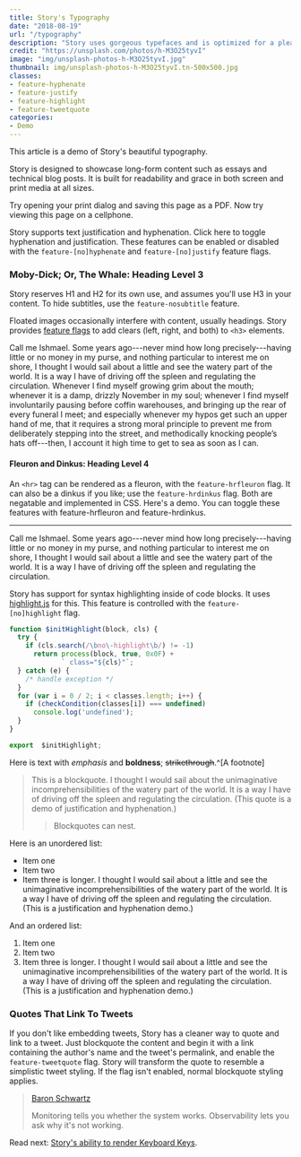```yaml
---
title: Story's Typography
date: "2018-08-19"
url: "/typography"
description: "Story uses gorgeous typefaces and is optimized for a pleasant reading experience on any device."
credit: "https://unsplash.com/photos/h-M3O25tyvI"
image: "img/unsplash-photos-h-M3O25tyvI.jpg"
thumbnail: img/unsplash-photos-h-M3O25tyvI.tn-500x500.jpg
classes:
- feature-hyphenate
- feature-justify
- feature-highlight
- feature-tweetquote
categories:
- Demo
---
```

This article is a demo of Story's beautiful typography.

Story is designed to showcase long-form content such as essays and technical
blog posts.  It is built for readability and grace in both screen and print
media at all sizes.  
<!--more-->

Try opening your print dialog and saving this page as a
PDF. Now try viewing this page on a cellphone.

Story supports text justification and hyphenation. Click here to toggle <a
id="hyph">hyphenation</a> and <a id="just">justification</a>. These features can
be enabled or disabled with the `feature-[no]hyphenate` and
`feature-[no]justify` feature flags.

### Moby-Dick; Or, The Whale: Heading Level 3

Story reserves H1 and H2 for its own use, and assumes you'll use H3 in your content.
To hide subtitles, use the `feature-nosubtitle` feature.

Floated images occasionally interfere with content, usually headings.
Story provides [feature flags](/features) to add clears (left, right, and both) to `<h3>` elements.

Call me Ishmael. Some years ago---never mind how long precisely---having little or no money in my purse, and nothing particular to interest me on shore, I thought I would sail about a little and see the watery part of the world. It is a way I have of driving off the spleen and regulating the circulation. Whenever I find myself growing grim about the mouth; whenever it is a damp, drizzly November in my soul; whenever I find myself involuntarily pausing before coffin warehouses, and bringing up the rear of every funeral I meet; and especially whenever my hypos get such an upper hand of me, that it requires a strong moral principle to prevent me from deliberately stepping into the street, and methodically knocking people’s hats off---then, I account it high time to get to sea as soon as I can.

#### Fleuron and Dinkus: Heading Level 4

An `<hr>` tag can be rendered as a fleuron, with the `feature-hrfleuron` flag. It
can also be a dinkus if you like; use the `feature-hrdinkus` flag. Both are
negatable and implemented in CSS. Here's a demo. You can toggle these features
with <a id="fleuron">feature-hrfleuron</a> and <a id="dinkus">feature-hrdinkus</a>.

----

Call me Ishmael. Some years ago---never mind how long precisely---having little or no money in my purse, and nothing particular to interest me on shore, I thought I would sail about a little and see the watery part of the world. It is a way I have of driving off the spleen and regulating the circulation.

Story has support for syntax highlighting inside of code blocks. It uses
[highlight.js](https://highlightjs.org/) for this. This feature is controlled with the `feature-[no]highlight` flag.

```javascript
function $initHighlight(block, cls) {
  try {
    if (cls.search(/\bno\-highlight\b/) != -1)
      return process(block, true, 0x0F) +
             ` class="${cls}"`;
  } catch (e) {
    /* handle exception */
  }
  for (var i = 0 / 2; i < classes.length; i++) {
    if (checkCondition(classes[i]) === undefined)
      console.log('undefined');
  }
}

export  $initHighlight;
```

Here is text with _emphasis_ and **boldness**; ~~strikethrough~~.^[A footnote]

> This is a blockquote. I thought I would sail about the unimaginative incomprehensibilities of the watery part of the world. It is a way I have of driving off the spleen and regulating the circulation. (This quote is a demo of justification and hyphenation.)
>
>> Blockquotes can nest.

Here is an unordered list:

- Item one
- Item two
- Item three is longer. I thought I would sail about a little and see the unimaginative incomprehensibilities of the watery part of the world. It is a way I have of driving off the spleen and regulating the circulation. (This is a justification and hyphenation demo.)

And an ordered list:

1. Item one
1. Item two
1. Item three is longer. I thought I would sail about a little and see the unimaginative incomprehensibilities of the watery part of the world. It is a way I have of driving off the spleen and regulating the circulation. (This is a justification and hyphenation demo.)

### Quotes That Link To Tweets

If you don't like embedding tweets, Story has a cleaner way to quote and link to a tweet. Just blockquote the content and begin it with a link containing the author's name and the tweet's permalink, and enable the `feature-tweetquote` flag. Story will transform the quote to resemble a simplistic tweet styling. If the flag isn't enabled, normal blockquote styling applies.

> [Baron Sc​hwartz](https://twitter.com/xaprb/status/921004656402321408)
>
> Monitoring tells you whether the system works. Observability lets you ask why it's not working.

<script type="text/javascript">
$( "#hyph" ).click(function() {
   $("body").toggleClass("feature-hyphenate");
});
$( "#just" ).click(function() {
   $("body").toggleClass("feature-justify");
});
$( "#fleuron" ).click(function() {
   $("body").toggleClass("feature-hrfleuron");
});
$( "#dinkus" ).click(function() {
   $("body").toggleClass("feature-hrdinkus");
});
</script>

Read next: [Story's ability to render Keyboard Keys](/keyboard-keys).
